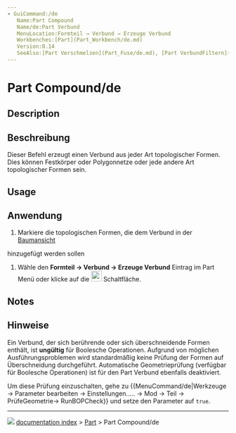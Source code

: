 ```yaml
---
- GuiCommand:/de
   Name:Part Compound‏‎
   Name/de:Part Verbund
   MenuLocation:Formteil → Verbund → Erzeuge Verbund
   Workbenches:[Part](Part_Workbench/de.md)
   Version:0.14
   SeeAlso:[Part Verschmelzen](Part_Fuse/de.md), [Part VerbundFiltern](Part_CompoundFilter/de.md), [Part VerbundSprengen](Part_ExplodeCompound/de.md)
---
```


# Part Compound/de

## Description


<div class="mw-translate-fuzzy">

## Beschreibung

Dieser Befehl erzeugt einen Verbund aus jeder Art topologischer Formen. Dies können Festkörper oder Polygonnetze oder jede andere Art topologischer Formen sein.


</div>

## Usage


<div class="mw-translate-fuzzy">

## Anwendung

1.  Markiere die topologischen Formen, die dem Verbund in der [Baumansicht](Tree_view/de.md)

hinzugefügt werden sollen

1.  Wähle den **Formteil → Verbund → Erzeuge Verbund** Eintrag im Part Menü oder klicke auf die <img alt="" src=images/Part_Compound.svg  style="width:24px;"> Schaltfläche.


</div>

## Notes


<div class="mw-translate-fuzzy">

## Hinweise

Ein Verbund, der sich berührende oder sich überschneidende Formen enthält, ist **ungültig** für Boolesche Operationen. Aufgrund von möglichen Ausführungsproblemen wird standardmäßig keine Prüfung der Formen auf Überschneidung durchgeführt. Automatische Geometrieprüfung (verfügbar für Boolesche Operationen) ist für den Part Verbund ebenfalls deaktiviert.


</div>

Um diese Prüfung einzuschalten, gehe zu {{MenuCommand/de|Werkzeuge → Parameter bearbeiten → Einstellungen..... → Mod → Teil → PrüfeGeometrie→ RunBOPCheck}} und setze den Parameter auf `true`.



---
![](images/Right_arrow.png) [documentation index](../README.md) > [Part](Part_Workbench.md) > Part Compound/de
